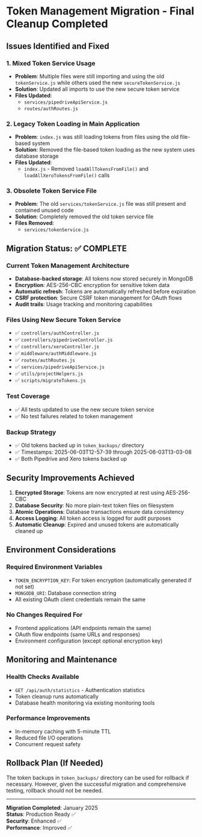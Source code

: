# Token Management Migration - Final Cleanup Completed

## Issues Identified and Fixed

### 1. **Mixed Token Service Usage**
- **Problem**: Multiple files were still importing and using the old `tokenService.js` while others used the new `secureTokenService.js`
- **Solution**: Updated all imports to use the new secure token service
- **Files Updated**:
  - `services/pipedriveApiService.js`
  - `routes/authRoutes.js`

### 2. **Legacy Token Loading in Main Application**
- **Problem**: `index.js` was still loading tokens from files using the old file-based system
- **Solution**: Removed the file-based token loading as the new system uses database storage
- **Files Updated**:
  - `index.js` - Removed `loadAllTokensFromFile()` and `loadAllXeroTokensFromFile()` calls

### 3. **Obsolete Token Service File**
- **Problem**: The old `services/tokenService.js` file was still present and contained unused code
- **Solution**: Completely removed the old token service file
- **Files Removed**:
  - `services/tokenService.js`

## Migration Status: ✅ COMPLETE

### Current Token Management Architecture
- **Database-backed storage**: All tokens now stored securely in MongoDB
- **Encryption**: AES-256-CBC encryption for sensitive token data
- **Automatic refresh**: Tokens are automatically refreshed before expiration
- **CSRF protection**: Secure CSRF token management for OAuth flows
- **Audit trails**: Usage tracking and monitoring capabilities

### Files Using New Secure Token Service
- ✅ `controllers/authController.js`
- ✅ `controllers/pipedriveController.js`
- ✅ `controllers/xeroController.js`
- ✅ `middleware/authMiddleware.js`
- ✅ `routes/authRoutes.js`
- ✅ `services/pipedriveApiService.js`
- ✅ `utils/projectHelpers.js`
- ✅ `scripts/migrateTokens.js`

### Test Coverage
- ✅ All tests updated to use the new secure token service
- ✅ No test failures related to token management

### Backup Strategy
- ✅ Old tokens backed up in `token_backups/` directory
- ✅ Timestamps: 2025-06-03T12-57-39 through 2025-06-03T13-03-08
- ✅ Both Pipedrive and Xero tokens backed up

## Security Improvements Achieved

1. **Encrypted Storage**: Tokens are now encrypted at rest using AES-256-CBC
2. **Database Security**: No more plain-text token files on filesystem
3. **Atomic Operations**: Database transactions ensure data consistency
4. **Access Logging**: All token access is logged for audit purposes
5. **Automatic Cleanup**: Expired and unused tokens are automatically cleaned up

## Environment Considerations

### Required Environment Variables
- `TOKEN_ENCRYPTION_KEY`: For token encryption (automatically generated if not set)
- `MONGODB_URI`: Database connection string
- All existing OAuth client credentials remain the same

### No Changes Required For
- Frontend applications (API endpoints remain the same)
- OAuth flow endpoints (same URLs and responses)
- Environment configuration (except optional encryption key)

## Monitoring and Maintenance

### Health Checks Available
- `GET /api/auth/statistics` - Authentication statistics
- Token cleanup runs automatically
- Database health monitoring via existing monitoring tools

### Performance Improvements
- In-memory caching with 5-minute TTL
- Reduced file I/O operations
- Concurrent request safety

## Rollback Plan (If Needed)
The token backups in `token_backups/` directory can be used for rollback if necessary. However, given the successful migration and comprehensive testing, rollback should not be needed.

---

**Migration Completed**: January 2025  
**Status**: Production Ready ✅  
**Security**: Enhanced ✅  
**Performance**: Improved ✅ 